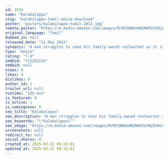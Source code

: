 ```yaml
---
id: 1559
name: "Kalakalappu"
slug: "kalakalappu-tamil-movie-download"
poster: "posters/kalakalappu-tamil-2012.jpg"
remote_poster: "https://m.media-amazon.com/images/M/MV5BNmVmN2NkM2UtNjE5Ni00ZDZkLThmNzctMmJiYmM4MDRiMDEwXkEyXkFqcGc@._V1_SX300.jpg"
original_language: "Tamil"
dubbed_in: null
released_date: "11 May 2012"
synopsis: "A man struggles to save his family-owned restaurant as it is running in loses. He soon falls for a health inspector keen on shutting down the place. When his brother enters the scene, things get worse."
type: "movie"
rating: "7.0"
imdbid: "tt2262126"
tmdbid: null
views: 0
likes: 0
dislikes: 0
author_id: 1
trailer_url: null
runtime: "135 min"
is_featured: 0
is_active: 1
is_comingsoon: 0
seo_title: "Kalakalappu"
seo_description: "A man struggles to save his family-owned restaurant as it is running in loses. He soon falls for a health inspector keen on shutting down the place. When his brother enters the scene, things get worse."
seo_keywords: "\"Kalakalappu\""
seo_image: "https://m.media-amazon.com/images/M/MV5BNmVmN2NkM2UtNjE5Ni00ZDZkLThmNzctMmJiYmM4MDRiMDEwXkEyXkFqcGc@._V1_SX300.jpg"
screenshots: null
redirect_to: null
social_shares: 0
created_at: 2025-03-22 09:32:01
updated_at: 2025-03-22 09:32:01
---
```


